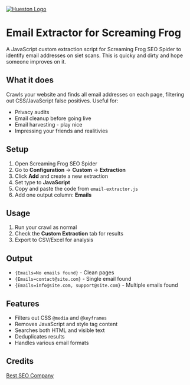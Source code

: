 [![Hueston Logo](https://hueston.co/wp-content/uploads/hueston-light-logo-80px.svg)](https://hueston.co)

# Email Extractor for Screaming Frog

A JavaScript custom extraction script for Screaming Frog SEO Spider to identify email addresses on siet scans. This is quicky and dirty and hope someone improves on it. 

## What it does

Crawls your website and finds all email addresses on each page, filtering out CSS/JavaScript false positives. Useful for:

- Privacy audits
- Email cleanup before going live
- Email harvesting - play nice 
- Impressing your friends and realitivies 

## Setup

1. Open Screaming Frog SEO Spider
2. Go to **Configuration** → **Custom** → **Extraction**
3. Click **Add** and create a new extraction
4. Set type to **JavaScript**
5. Copy and paste the code from `email-extractor.js`
6. Add one output column: **Emails**

## Usage

1. Run your crawl as normal
2. Check the **Custom Extraction** tab for results
3. Export to CSV/Excel for analysis

## Output

- `{Emails=No emails found}` - Clean pages
- `{Emails=contact@site.com}` - Single email found  
- `{Emails=info@site.com, support@site.com}` - Multiple emails found

## Features

- Filters out CSS `@media` and `@keyframes` 
- Removes JavaScript and style tag content
- Searches both HTML and visible text
- Deduplicates results
- Handles various email formats

## Credits
[Best SEO Company](https://hueston.co)

